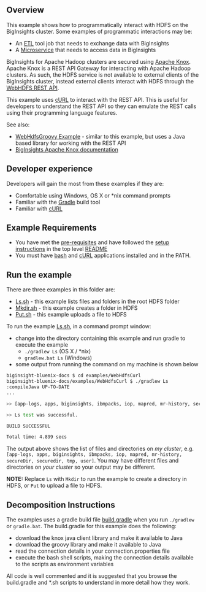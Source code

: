 ## Overview

This example shows how to programmatically interact with HDFS on the BigInsights cluster.  Some examples of programmatic interactions may be:

- An [ETL](https://en.wikipedia.org/wiki/Extract,_transform,_load) tool job that needs to exchange data with BigInsights
- A [Microservice](https://en.wikipedia.org/wiki/Microservices) that needs to access data in BigInsights

BigInsights for Apache Hadoop clusters are secured using [Apache Knox](https://knox.apache.org/).  Apache Knox is a REST API Gateway for interacting with Apache Hadoop clusters.  As such, the HDFS service is not available to external clients of the BigInsights cluster, instead external clients interact with HDFS through the [WebHDFS REST API](http://hadoop.apache.org/docs/stable/hadoop-project-dist/hadoop-hdfs/WebHDFS.html).

This example uses [cURL](https://curl.haxx.se/) to interact with the REST API. This is useful for developers to understand the REST API so they can emulate the REST calls using their programming language features.

See also:

- [WebHdfsGroovy Example](../WebHdfsGroovy/README.md) - similar to this example, but uses a Java based library for working with the REST API
- [BigInsights Apache Knox documentation](https://www.ibm.com/support/knowledgecenter/en/SSPT3X_4.2.0/com.ibm.swg.im.infosphere.biginsights.admin.doc/doc/knox_overview.html)


## Developer experience

Developers will gain the most from these examples if they are:

- Comfortable using Windows, OS X or *nix command prompts
- Familiar with the [Gradle](https://gradle.org/) build tool
- Familiar with  [cURL](https://curl.haxx.se/)

## Example Requirements

- You have met the [pre-requisites](../../README.md#pre-requisites) and have followed the [setup instructions](../../README.md#setup-instructions) in the top level [README](../../README.md)
- You must have [bash](https://www.gnu.org/software/bash/) and [cURL](https://curl.haxx.se/) applications installed and in the PATH.

## Run the example

There are three examples in this folder are:

- [Ls.sh](./Ls.sh) - this example lists files and folders in the root HDFS folder
- [Mkdir.sh](./Mkdir.sh) - this example creates a folder in HDFS
- [Put.sh](./Put.sh) - this example uploads a file to HDFS

To run the example [Ls.sh](./Ls.sh), in a command prompt window:

   - change into the directory containing this example and run gradle to execute the example
      - `./gradlew Ls` (OS X / *nix)
      - `gradlew.bat Ls` (Windows)
   - some output from running the command on my machine is shown below 

```bash
biginsight-bluemix-docs $ cd examples/WebHdfsCurl
biginsight-bluemix-docs/examples/WebHdfsCurl $ ./gradlew Ls
:compileJava UP-TO-DATE
...

>> [app-logs, apps, biginsights, ibmpacks, iop, mapred, mr-history, secureDir, securedir, tmp, user]

>> Ls test was successful.

BUILD SUCCESSFUL

Total time: 4.899 secs
```
The output above shows the list of files and directories on *my cluster*, e.g. `[app-logs, apps, biginsights, ibmpacks, iop, mapred, mr-history, secureDir, securedir, tmp, user]`.  You may have different files and directories on *your cluster* so your output may be different.
 
**NOTE:** Replace `Ls` with `Mkdir` to run the example to create a directory in HDFS, or `Put` to upload a file to HDFS.

## Decomposition Instructions

The examples uses a gradle build file [build.gradle](./build.gradle) when you run `./gradlew` or `gradle.bat`.  The build.gradle for this example does the following:

- download the knox java client library and make it available to Java
- download the groovy library and make it available to Java
- read the connection details in your connection.properties file
- execute the bash shell scripts,  making the connection details available to the scripts as environment variables

All code is well commented and it is suggested that you browse the build.gradle and *.sh scripts to understand in more detail how they work.

